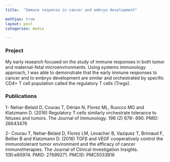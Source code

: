 ```yaml
---
title:  "Immune response in cancer and embryo development"

mathjax: true
layout: post
categories: media

---
```


### Project

My early research focused on the study of immune responses in both tumor and maternal-fetal microenvironments. 
Using systems immunology approach, I was able to demonstrate that the early immune responses to cancer and to embryo development are similar and orchestrated by
specific CD4+ T cell population called the regulatory T cells (Tregs).

### Publications

1- Nehar-Belaid D, Courau T, Dérian N, Florez ML, Ruocco MG and Klatzmann D. (2016) Regulatory T cells similarly orchestrate tolerance to fetuses and tumors. The 
Journal of Immunology. 196 (2) 678- 690. PMID: 26643476

2- Courau T, Nehar-Belaid D, Florez LM, Levacher B, Vazquez T, Brimaud F, Bellier B and Klatzmann D. (2016) TGFβ and VEGF cooperatively control the immunotolerant 
tumor environment and the efficacy of cancer immunotherapies. The Journal of Clinical Investigation Insights. 1(9):e85974. PMID: 27699271. PMCID: PMC5033816

